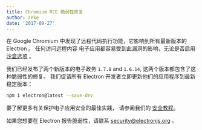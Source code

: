 ```yaml
---
title: Chromium RCE 脆弱性修复
author: zeke
date: '2017-09-27'
---
```


在 Google Chromium 中发现了远程代码执行功能，它影响到所有最新版本的 Electron 。 任何访问远程内容 电子应用都容易受到此漏洞的影响，无论是否启用 [沙盒选项][] 。

我们已经发布了两个新版本的电子政务 `1.7.8` and `1.6.14`, 这两个版本都包含了这种脆弱性的修复。 我们促请所有 Electron 开发者立即更新他们的应用程序到最新稳定版本：

```sh
npm i electron@latest --save-dev
```

要了解更多有关保护电子应用安全的最佳实践， 请参阅我们的 [安全教程][]。

如果您想要在 Electron 报告脆弱性，请联系 security@electronjs.org 。

[沙盒选项]: https://electronjs.org/docs/api/sandbox-option
[安全教程]: https://electronjs.org/docs/tutorial/security